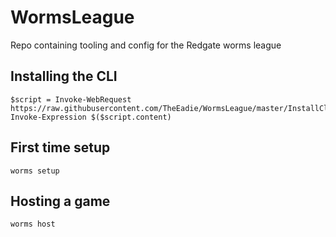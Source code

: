 # WormsLeague

Repo containing tooling and config for the Redgate worms league

## Installing the CLI

```
$script = Invoke-WebRequest https://raw.githubusercontent.com/TheEadie/WormsLeague/master/InstallCli.ps1
Invoke-Expression $($script.content)
```

## First time setup

```
worms setup
```

## Hosting a game

```
worms host
```
